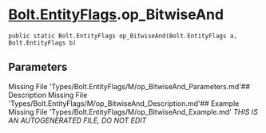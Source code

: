# [Bolt.EntityFlags](Types/Bolt.EntityFlags.md).op_BitwiseAnd
`public static Bolt.EntityFlags op_BitwiseAnd(Bolt.EntityFlags a, Bolt.EntityFlags b)`
## Parameters
Missing File 'Types/Bolt.EntityFlags/M/op_BitwiseAnd_Parameters.md'## Description
Missing File 'Types/Bolt.EntityFlags/M/op_BitwiseAnd_Description.md'## Example
Missing File 'Types/Bolt.EntityFlags/M/op_BitwiseAnd_Example.md'
*THIS IS AN AUTOGENERATED FILE, DO NOT EDIT*
